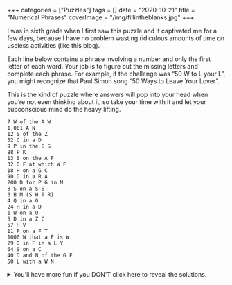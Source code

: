 +++
categories = ["Puzzles"]
tags = []
date = "2020-10-21"
title = "Numerical Phrases"
coverImage = "/img/fillintheblanks.jpg"
+++

I was in sixth grade when I first saw this puzzle and it captivated me for a few days, because I have no problem wasting ridiculous amounts of time on useless activities (like this blog). 

<!--more-->

Each line below contains a phrase involving a number and only the first letter of each word. Your job is to figure out the missing letters and complete each phrase. For example, if the challenge was “50 W to L your L”, you might recognize that Paul Simon song “50 Ways to Leave Your Lover”.

This is the kind of puzzle where answers will pop into your head when you’re not even thinking about it, so take your time with it and let your subconscious mind do the heavy lifting.

```
7 W of the A W
1,001 A N
12 S of the Z
52 C in a D
9 P in the S S
88 P K
13 S on the A F
32 D F at which W F
18 H on a G C
90 D in a R A
200 D for P G in M
8 S on a S S
3 B M (S H T R)
4 Q in a G
24 H in a D
1 W on a U
5 D in a Z C
57 H V
11 P on a F T
1000 W that a P is W
29 D in F in a L Y
64 S on a C
40 D and N of the G F
50 L with a W N
```

<details>
  <summary>You'll have more fun if you DON'T click here to reveal the solutions.</summary>
```
7 W of the A W – 7 Wonders of the Ancient World
1,001 A N – 1,001 Arabian Nights
12 S of the Z – 12 Signs of the Zodiac
52 C in a D – 52 Cards in a Deck
9 P in the S S – 9 Planets in the Solar System
88 P K – 88 Piano Keys
13 S on the A F – 13 Stripes on the American Flag
32 D F at which W F – 32 Degrees Fahrenheit at which Water Freezes
18 H on a G C – 18 Holes on a Golf Course
90 D in a R A – 90 Degrees in a Right Angle
200 D for P G in M – 200 Dollars for Passing Go in Monopoly
8 S on a S S – 8 Sides on a Stop Sign
3 B M (S H T R) – 3 Blind Mice (See How They Run)
4 Q in a G – 4 Quarts in a Gallon (or 4 Quarters in a Game)
24 H in a D – 24 Hours in a Day
1 W on a U – 1 Wheel on a Unicycle
5 D in a Z C – 5 Digits in a Zip Code
57 H V – 57 Heinz Varieties
11 P on a F T – 11 Players on a Football Team
1000 W that a P is W – 1000 Words that a Picture is Worth
29 D in F in a L Y – 29 Days in February in a Leap Year
64 S on a C – 64 Squares on a Chessboard
40 D and N of the G F – 40 Days and Nights of the Great Flood
50 L with a W N – 50 Lashes with a Wet Noodle
```
</details>
